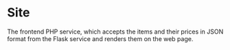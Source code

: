 # Site
The frontend PHP service, which accepts the items and their prices in JSON format from the Flask service
and renders them on the web page.